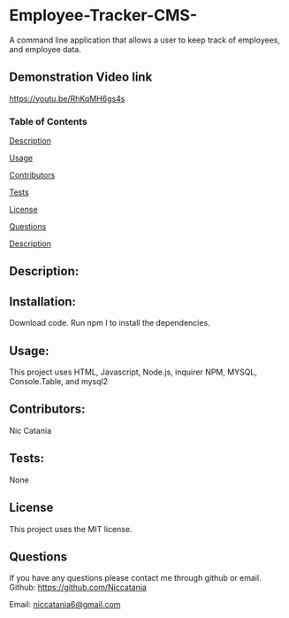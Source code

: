 # Employee-Tracker-CMS-
A command line application that allows a user to keep track of employees, and employee data.

## Demonstration Video link
https://youtu.be/RhKqMH6gs4s



  ### Table of Contents  

  [Description](#Description)

  [Usage](#Usage)  

  [Contributors](#Contributors) 

  [Tests](#Tests)  

  [License](#License) 

  [Questions](#Questions)  
  
  [Description](#Description) 
  


## Description:

## Installation:
Download code. Run npm I to install the dependencies. 
## Usage:
This project uses HTML, Javascript, Node.js, inquirer NPM, MYSQL, Console.Table, and mysql2
## Contributors:
Nic Catania
## Tests:
None
## License
This project uses the MIT license.
## Questions
If you have any questions please contact me through github or email.
Github: https://github.com/Niccatania

Email: niccatania6@gmail.com


